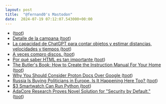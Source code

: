 ```yaml
---
layout: post
title:  "@fernand0's Mastodon"
date:  2024-07-19 07:12:07.543000+00:00
---
```

*  [ ](https://xarxa.cloud/@jordisalvia) ([toot](https://mastodon.social/@fernand0/112811909286599300))
*  [Detalle de la campana ](https://www.flickr.com/photos/fernand0/53841074240) ([toot](https://mastodon.social/@fernand0/112810621329305993))
*  [La capacidad de ChatGPT para contar objetos y estimar distancias, velocidades y tiempos ](https://wwwhatsnew.com/2024/07/10/la-capacidad-de-chatgpt-para-contar-objetos-y-estimar-distancias-velocidades-y-tiempos) ([toot](https://mastodon.social/@fernand0/112810461277739895))
*  [A veces compro discos. ](https://avecesunafoto.wordpress.com/2024/07/18/a-veces-compro-discos) ([toot](https://mastodon.social/@fernand0/112808761999308096))
*  [Por qué saber HTML es tan importante ](https://wwwhatsnew.com/2024/07/10/por-que-saber-html-es-tan-importante) ([toot](https://mastodon.social/@fernand0/112808612414362162))
*  [The Butler's Book: How to Create the Instruction Manual For Your Home ](https://www.artofmanliness.com/lifestyle/homeownership/butler-s-book) ([toot](https://mastodon.social/@fernand0/112808436281015763))
*  [Why You Should Consider Proton Docs Over Google ](https://lifehacker.com/tech/why-you-should-consider-proton-docs-over-googl) ([toot](https://mastodon.social/@fernand0/112808255168603349))
*  [Russia Is Buying Politicians in Europe. Is It Happening Here Too? ](https://newrepublic.com/article/180630/russia-corruption-network-europe-buying-politicians-americ) ([toot](https://mastodon.social/@fernand0/112807969148532892))
*  [$3 Smartwatch Can Run Python ](https://hackaday.com/2024/06/26/3-smartwatch-can-run-python) ([toot](https://mastodon.social/@fernand0/112807181159680727))
*  [AdaCore Research Proves Novel Solution for "Security by Default." ](https://www.adacore.com/press/adacore-research-proves-novel-solution-for-security-by-defaul) ([toot](https://mastodon.social/@fernand0/112806959628017037))
